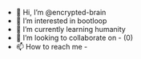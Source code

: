 - 👋 Hi, I’m @encrypted-brain
- 👀 I’m interested in bootloop
- 🌱 I’m currently learning humanity </end> 
- 💞️ I’m looking to collaborate on - (0)
- 📫 How to reach me -

<!---
encrypted-brain/encrypted-brain is a ✨ special ✨ repository because its `README.md` (this file) appears on your GitHub profile.
You can click the Preview link to take a look at your changes.
--->
